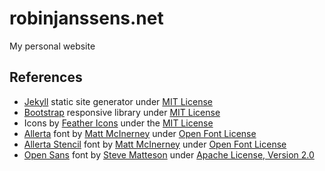 # robinjanssens.net
My personal website

## References
- [Jekyll](https://jekyllrb.com/) static site generator under [MIT License](https://github.com/jekyll/jekyll/blob/master/LICENSE)
- [Bootstrap](http://getbootstrap.com/) responsive library under [MIT License](https://github.com/colebemis/feather/blob/master/LICENSE)
- Icons by [Feather Icons](https://feathericons.com/) under the [MIT License](https://github.com/twbs/bootstrap/blob/master/LICENSE)
- [Allerta](https://fonts.google.com/specimen/Allerta) font by [Matt McInerney](http://matt.cc) under [Open Font License](http://scripts.sil.org/cms/scripts/page.php?site_id=nrsi&id=OFL_web)
- [Allerta Stencil](https://fonts.google.com/specimen/Allerta+Stencil) font by [Matt McInerney](http://matt.cc) under [Open Font License](http://scripts.sil.org/cms/scripts/page.php?site_id=nrsi&id=OFL_web)
- [Open Sans](https://fonts.google.com/specimen/Open+Sans) font by [Steve Matteson](http://www.monotype.com/fonts/) under [Apache License, Version 2.0](https://www.apache.org/licenses/LICENSE-2.0)
